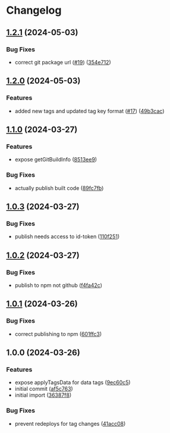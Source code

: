# Changelog

## [1.2.1](https://github.com/linz/cdk-tags/compare/v1.2.0...v1.2.1) (2024-05-03)


### Bug Fixes

* correct git package url ([#19](https://github.com/linz/cdk-tags/issues/19)) ([354e712](https://github.com/linz/cdk-tags/commit/354e7129202735d26de56180d2d001d574d5f015))

## [1.2.0](https://github.com/linz/cdk-tags/compare/v1.1.0...v1.2.0) (2024-05-03)


### Features

* added new tags and updated tag key format ([#17](https://github.com/linz/cdk-tags/issues/17)) ([49b3cac](https://github.com/linz/cdk-tags/commit/49b3cac2e755011eb514563ef97c469b17371025))

## [1.1.0](https://github.com/linz/cdk-tag/compare/v1.0.3...v1.1.0) (2024-03-27)


### Features

* expose getGitBuildInfo ([8513ee9](https://github.com/linz/cdk-tag/commit/8513ee90d5627e95d984300936a027ec301f5f8b))


### Bug Fixes

* actually publish built code ([89fc7fb](https://github.com/linz/cdk-tag/commit/89fc7fbab21ca60f5bb53bad5394f37aa1a48d96))

## [1.0.3](https://github.com/linz/cdk-tag/compare/v1.0.2...v1.0.3) (2024-03-27)


### Bug Fixes

* publish needs access to id-token ([110f251](https://github.com/linz/cdk-tag/commit/110f25159a3e65e547b1e88e9dbe8aca920daeef))

## [1.0.2](https://github.com/linz/cdk-tag/compare/v1.0.1...v1.0.2) (2024-03-27)


### Bug Fixes

* publish to npm not github ([f4fa42c](https://github.com/linz/cdk-tag/commit/f4fa42c0dabc034fb10efd0d312334145049c3e8))

## [1.0.1](https://github.com/linz/cdk-tag/compare/v1.0.0...v1.0.1) (2024-03-26)


### Bug Fixes

* correct publishing to npm ([601ffc3](https://github.com/linz/cdk-tag/commit/601ffc34a0e290be94a3ec03f81d053bdc35593c))

## 1.0.0 (2024-03-26)


### Features

* expose applyTagsData for data tags ([9ec60c5](https://github.com/linz/cdk-tag/commit/9ec60c543d38e34b5d78faf893439961ee5e5037))
* initial commit ([af5c763](https://github.com/linz/cdk-tag/commit/af5c763808cb56848fe225d0ed57c3fdae52d00b))
* initial import ([36387f8](https://github.com/linz/cdk-tag/commit/36387f8c462e1457b6f43c55b6ba15fb8793d8eb))


### Bug Fixes

* prevent redeploys for tag changes ([41acc08](https://github.com/linz/cdk-tag/commit/41acc080f22cba8cd03d6741dbf1cd21c90e1798))
